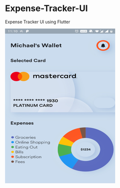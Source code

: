 # Expense-Tracker-UI
Expense Tracker UI using Flutter

<img src="https://github.com/TaavishThaman/Expense-Tracker-UI/blob/master/AppScreenshot.jpg" height="512" width="364" >



